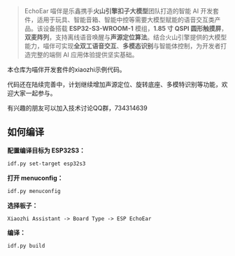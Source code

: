
> EchoEar 喵伴是乐鑫携手**火山引擎扣子大模型**团队打造的智能 AI 开发套件，适用于玩具、智能音箱、智能中控等需要大模型赋能的语音交互类产品。该设备搭载 **ESP32-S3-WROOM-1** 模组，**1.85 寸 QSPI 圆形触摸屏**，**双麦阵列**，支持离线语音唤醒与**声源定位算法**。结合火山引擎提供的大模型能力，喵伴可实现**全双工语音交互**、**多模态识别**与智能体控制，为开发者打造完整的端侧 AI 应用体验提供坚实基础。

本仓库为喵伴开发套件的xiaozhi示例代码。

代码还在陆续完善中，计划继续增加声源定位、旋转底座、多模特识别等功能，欢迎大家一起参与。

有兴趣的朋友可以加入技术讨论QQ群，734314639

## 如何编译

**配置编译目标为 ESP32S3：**

```bash
idf.py set-target esp32s3
```

**打开 menuconfig：**

```bash
idf.py menuconfig
```

**选择板子：**

```
Xiaozhi Assistant -> Board Type -> ESP EchoEar
```

**编译：**

```bash
idf.py build
```
